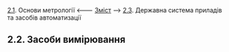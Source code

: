 [2.1](2_1.md). Основи метрології <--- [Зміст](README.md) --> [2.3](2_3.md). Державна система приладів та засобів автоматизації

## 2.2. Засоби вимірювання